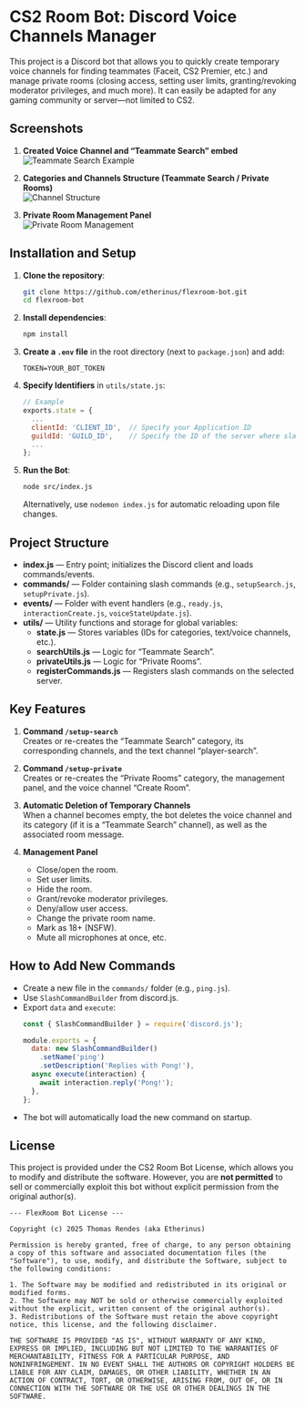 # CS2 Room Bot: Discord Voice Channels Manager

This project is a Discord bot that allows you to quickly create temporary voice channels for finding teammates (Faceit, CS2 Premier, etc.) and manage private rooms (closing access, setting user limits, granting/revoking moderator privileges, and much more). It can easily be adapted for any gaming community or server—not limited to CS2.

## Screenshots

1. **Created Voice Channel and “Teammate Search” embed**  
   ![Teammate Search Example](https://media.discordapp.net/attachments/1176926263911395441/1346716620382539808/Discord_9nUIv5PAYc.png?ex=67c93317&is=67c7e197&hm=2c3598dd95e406daa6c8ef203e8f3b732fa281fbd9378a6786d84074ecb227e7&=&format=webp&quality=lossless&width=797&height=506)

2. **Categories and Channels Structure (Teammate Search / Private Rooms)**  
   ![Channel Structure](https://media.discordapp.net/attachments/1176926263911395441/1346716626141184031/Discord_oNghMccnDk.png?ex=67c93318&is=67c7e198&hm=8a7fdf9ffbf9621a97cdbfd2676aca92638661b8c06eab5e469192f0bb9f6986&=&format=webp&quality=lossless&width=518&height=698)

3. **Private Room Management Panel**  
   ![Private Room Management](https://media.discordapp.net/attachments/1176926263911395441/1345322077393256509/Discord_lLD9ZWCTE9.png?ex=67c42052&is=67c2ced2&hm=7a848657da5da858279679900fdb8b37cd59d4c27ae038167900ceddd1f5adaf&=&format=webp&quality=lossless&width=842&height=800)

## Installation and Setup

1. **Clone the repository**:

   ```bash
   git clone https://github.com/etherinus/flexroom-bot.git
   cd flexroom-bot
   ```

2. **Install dependencies**:

   ```bash
   npm install
   ```

3. **Create a `.env` file** in the root directory (next to `package.json`) and add:
   ```
   TOKEN=YOUR_BOT_TOKEN
   ```

4. **Specify Identifiers** in `utils/state.js`:
   ```js
   // Example
   exports.state = {
     ...
     clientId: 'CLIENT_ID',  // Specify your Application ID
     guildId: 'GUILD_ID',    // Specify the ID of the server where slash commands will be available
     ...
   };
   ```

5. **Run the Bot**:
   ```bash
   node src/index.js
   ```
   Alternatively, use `nodemon index.js` for automatic reloading upon file changes.

## Project Structure

- **index.js** — Entry point; initializes the Discord client and loads commands/events.
- **commands/** — Folder containing slash commands (e.g., `setupSearch.js`, `setupPrivate.js`).
- **events/** — Folder with event handlers (e.g., `ready.js`, `interactionCreate.js`, `voiceStateUpdate.js`).
- **utils/** — Utility functions and storage for global variables:
  - **state.js** — Stores variables (IDs for categories, text/voice channels, etc.).
  - **searchUtils.js** — Logic for “Teammate Search”.
  - **privateUtils.js** — Logic for “Private Rooms”.
  - **registerCommands.js** — Registers slash commands on the selected server.

## Key Features

1. **Command `/setup-search`**  
   Creates or re-creates the “Teammate Search” category, its corresponding channels, and the text channel “player-search”.

2. **Command `/setup-private`**  
   Creates or re-creates the “Private Rooms” category, the management panel, and the voice channel “Create Room”.

3. **Automatic Deletion of Temporary Channels**  
   When a channel becomes empty, the bot deletes the voice channel and its category (if it is a “Teammate Search” channel), as well as the associated room message.

4. **Management Panel**  
   - Close/open the room.
   - Set user limits.
   - Hide the room.
   - Grant/revoke moderator privileges.
   - Deny/allow user access.
   - Change the private room name.
   - Mark as 18+ (NSFW).
   - Mute all microphones at once, etc.

## How to Add New Commands

- Create a new file in the `commands/` folder (e.g., `ping.js`).
- Use `SlashCommandBuilder` from discord.js.
- Export `data` and `execute`:
  ```js
  const { SlashCommandBuilder } = require('discord.js');

  module.exports = {
    data: new SlashCommandBuilder()
      .setName('ping')
      .setDescription('Replies with Pong!'),
    async execute(interaction) {
      await interaction.reply('Pong!');
    },
  };
  ```
- The bot will automatically load the new command on startup.

## License

This project is provided under the CS2 Room Bot License, which allows you to modify and distribute the software. However, you are **not permitted** to sell or commercially exploit this bot without explicit permission from the original author(s).

```
--- FlexRoom Bot License ---

Copyright (c) 2025 Thomas Rendes (aka Etherinus)

Permission is hereby granted, free of charge, to any person obtaining a copy of this software and associated documentation files (the "Software"), to use, modify, and distribute the Software, subject to the following conditions:

1. The Software may be modified and redistributed in its original or modified forms.
2. The Software may NOT be sold or otherwise commercially exploited without the explicit, written consent of the original author(s).
3. Redistributions of the Software must retain the above copyright notice, this license, and the following disclaimer.

THE SOFTWARE IS PROVIDED "AS IS", WITHOUT WARRANTY OF ANY KIND, EXPRESS OR IMPLIED, INCLUDING BUT NOT LIMITED TO THE WARRANTIES OF MERCHANTABILITY, FITNESS FOR A PARTICULAR PURPOSE, AND NONINFRINGEMENT. IN NO EVENT SHALL THE AUTHORS OR COPYRIGHT HOLDERS BE LIABLE FOR ANY CLAIM, DAMAGES, OR OTHER LIABILITY, WHETHER IN AN ACTION OF CONTRACT, TORT, OR OTHERWISE, ARISING FROM, OUT OF, OR IN CONNECTION WITH THE SOFTWARE OR THE USE OR OTHER DEALINGS IN THE SOFTWARE.
```
